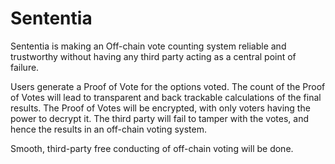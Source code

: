 # Sententia

Sententia is making an Off-chain vote counting system reliable and trustworthy without having any third party acting as a central point of failure.

Users generate a Proof of Vote for the options voted. The count of the Proof of Votes will lead to transparent and back trackable calculations of the final results. The Proof of Votes will be encrypted, with only voters having the power to decrypt it. The third party will fail to tamper with the votes, and hence the results in an off-chain voting system.

Smooth, third-party free conducting of off-chain voting will be done.
